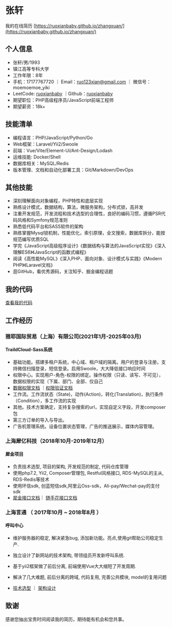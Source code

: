 # 张轩

我的在线简历 [https://ruoxianbaby.github.io/zhangxuan/](https://ruoxianbaby.github.io/zhangxuan/)

## 个人信息  

- 张轩/男/1993  
- 镇江高等专科大学  
- 工作年限：8年  
- 手机：17177767720 ｜ Email：<ruo123xian@gmail.com> ｜ 微信号：moemoemoe_yiki
- LeetCode: [ruoxianbaby](https://leetcode-cn.com/ruoxianbaby/)  ｜Github：[ruoxianbaby](http://github.com/ruoxianbaby)  
- 期望职位：PHP高级程序员/JavaScript前端工程师  
- 期望薪资：18k+  

## 技能清单  

- 编程语言：PHP/JavaScript/Python/Go  
- Web框架：Laravel/Yii2/Swoole  
- 前端：Vue/Vite/Element-Ui/Ant-Design/Lodash  
- 运维技能: Docker/Shell  
- 数据库相关：MySQL/Redis  
- 版本管理、文档和自动化部署工具：Git/Markdown/DevOps  

## 其他技能  

- 深刻理解面向对象编程，PHP特性和底层实现  
- 熟练设计模式，数据结构，算法，微服务架构，分布式锁，高并发  
- 注重开发规范，开发流程和技术选型的合理性，良好的编码习惯，遵循PSR代码风格和Symfony规范准则  
- 熟悉低代码平台和SASS软件的架构  
- 熟练掌握Mysql锁机制，性能优化，索引原理，全文搜索，数据库拆分，能按规范编写优质SQL  
- 学完《JavaScript高级程序设计》《数据结构与算法的JavaScript实现》《深入理解ES6》《JavaScript的函数式编程》
- 阅读《高性能MySQL》《深入PHP、面向对象、设计模式与实践》《Modern PHP》《Laravel文档》
- 逛GitHub，看优秀源码，关注知乎、掘金编程话题  

## 我的代码  

[查看我的代码](./ProjectCode/)  

## 工作经历

### 雅耶国际贸易（上海）有限公司(2021年1月-2025年03月)  

#### TraildCloud-Sass系统  

- 基础功能。搭建多租户系统，中心域、租户域的隔离。用户的登录与注册，支持微信扫描登录，短信登录。启用Swoole，大大降低接口响应时间  
- 权限中心。实现用户-角色-权限的绑定。操作权限（只读、读写、不可见），数据权限的实现（下属、部门、全部、仅自己  
- [数据权限文档](https://ruoxianbaby.github.io/zhangxuan/DataPermission/) ｜[权限验证文档](https://ruoxianbaby.github.io/zhangxuan/Permission/)  
- 工作流。工作流状态（State)，动作(Action)，转化(Translation)，执行条件（Condition），多工作流的实现  
- 其他。技术方案确定，支持复杂搜索的url，实现自定义字段，开发composer包  
- 第三方订单的导入与导出。  
- 广告机管理系统。设备位置状态管理，广告的推送展示，媒体内容管理。  

### 上海犀亿科技（2018年10月-2019年12月）

#### 犀金项目

- 负责技术选型, 项目的架构, 开发规范的制定, 代码仓库管理  
- 使用php7.2, Yii2, Composer管理包, Restful风格接口, RDS-MySQL的主从, RDS-Redis等技术
- 使用环信sdk, 创蓝短信sdk,阿里云Oss-sdk，Ali-pay/Wechat-pay的支付sdk
- [犀金接口文档](https://ruoxianbaby.github.io/xiyi-documents/%E7%8A%80%E9%87%91/)｜ [随手花接口文档](https://ruoxianbaby.github.io/xiyi-documents/%E9%9A%8F%E6%89%8B%E8%8A%B1/)  

### 上海言通 （ 2017年10月 ~ 2018年8月 ）

#### 呼叫中心

- 维护服务器的稳定, 解决紧急bug, 添加新功能。亮点,使用git帮助公司稳定生产.  
- 独立设计了新网站的技术架构, 带领组员开发新呼叫系统.  
- 基于yii2框架做了前后分离, 前端使用Vue大大缩短了开发周期.  
- 解决了几大难题, 前后分离的跨域, 代码复用, 完善公共模块, model的复用问题  

- [技术选型](https://github.com/ruoxianbaby/web-design/blob/master/web-architecture.md)  ｜ [架构设计](https://github.com/ruoxianbaby/web-design/blob/master/yt-web-developer-document.md)  

## 致谢

感谢您抽出宝贵时间阅读我的简历，期待能有机会和您共事。
